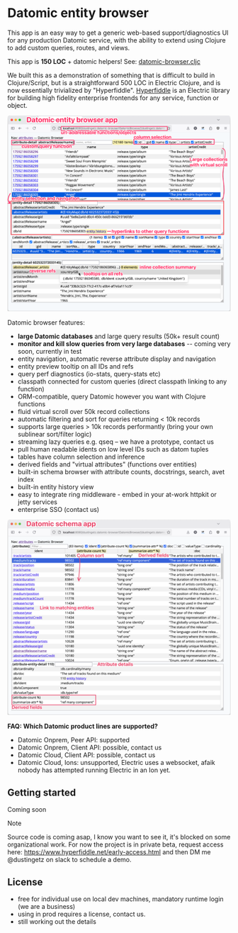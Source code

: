 # Datomic entity browser

This app is an easy way to get a generic web-based support/diagnostics UI for any production Datomic service, with the ability to extend using Clojure to add custom queries, routes, and views.

This app is **150 LOC** + datomic helpers! See: [datomic-browser.cljc](https://github.com/hyperfiddle/datomic-browser/blob/main/src/dustingetz/datomic_browser.cljc)

We built this as a demonstration of something that is difficult to build in Clojure/Script, but is a straightforward 500 LOC in Electric Clojure, and is now essentially trivialized by "Hyperfiddle". [Hyperfiddle](https://github.com/hyperfiddle/hyperfiddle) is an Electric library for building high fidelity enterprise frontends for any service, function or object.

[![20250627_datomic_entity_browser.png](./docs/20250627_datomic_entity_browser.png)](./docs/20250627_datomic_entity_browser.png)

Datomic browser features:

* **large Datomic databases** and large query results (50k+ result count)
* **monitor and kill slow queries from very large databases** -- coming very soon, currently in test
* entity navigation, automatic reverse attribute display and navigation
* entity preview tooltip on all IDs and refs
* query perf diagnostics (io-stats, query-stats etc)
* classpath connected for custom queries (direct classpath linking to any function)
* ORM-compatible, query Datomic however you want with Clojure functions
* fluid virtual scroll over 50k record collections
* automatic filtering and sort for queries returning < 10k records
* supports large queries > 10k records performantly (bring your own sublinear sort/filter logic)
* streaming lazy queries e.g. qseq – we have a prototype, contact us
* pull human readable idents on low level IDs such as datom tuples
* tables have column selection and inference
* derived fields and "virtual attributes" (functions over entities)
* built-in schema browser with attribute counts, docstrings, search, avet index
* built-in entity history view
* easy to integrate ring middleware - embed in your at-work httpkit or jetty services
* enterprise SSO (contact us)

[![20250627_datomic_schema_app.png](./docs/20250627_datomic_schema_app.png)](./docs/20250627_datomic_schema_app.png)

**FAQ: Which Datomic product lines are supported?**
* Datomic Onprem, Peer API: supported
* Datomic Onprem, Client API: possible, contact us
* Datomic Cloud, Client API: possible, contact us
* Datomic Cloud, Ions: unsupported, Electric uses a websocket, afaik nobody has attempted running Electric in an Ion yet.

## Getting started

Coming soon

> [!NOTE]
> Source code is coming asap, I know you want to see it, it's blocked on some organizational work. For now the project is in private beta, request access here: https://www.hyperfiddle.net/early-access.html and then DM me @dustingetz on slack to schedule a demo.


## License
* free for individual use on local dev machines, mandatory runtime login (we are a business)
* using in prod requires a license, contact us.
* still working out the details